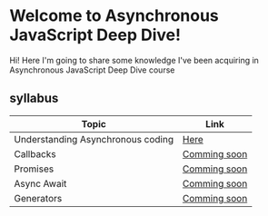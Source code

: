 # Welcome to Asynchronous JavaScript Deep Dive!

Hi! Here I'm going to share some knowledge I've been acquiring in Asynchronous JavaScript Deep Dive course




##   syllabus


| Topic                             | Link                                                                              |
| --------------------------------- | --------------------------------------------------------------------------------- |
| Understanding Asynchronous coding | [Here](/AsynchronousJavaScriptDeepDive/Understanding%20Asynchronous%20coding) |
| Callbacks                         | [Comming soon](/AsynchronousJavaScriptDeepDive/)                                  |
| Promises                          | [Comming soon](/AsynchronousJavaScriptDeepDive/)                                  |
| Async Await                       | [Comming soon](/AsynchronousJavaScriptDeepDive/)                                  |
| Generators                        | [Comming soon](/AsynchronousJavaScriptDeepDive/)                                  |
